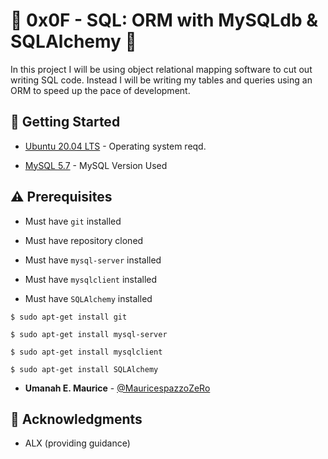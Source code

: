 # :shell: 0x0F - SQL: ORM with MySQLdb & SQLAlchemy :shell:

In this project I will be using object relational mapping software to cut out writing SQL code. Instead I will be writing my tables and queries using an ORM to speed up the pace of development.

## :running: Getting Started

* [Ubuntu 20.04 LTS](http://releases.ubuntu.com/14.04/) - Operating system reqd.

* [MySQL 5.7](http://dev.mysql.com/get/mysql-apt-config_0.6.0-1_all.deb) - MySQL Version Used

## :warning: Prerequisites

* Must have `git` installed

* Must have repository cloned

* Must have `mysql-server` installed

* Must have `mysqlclient` installed

* Must have `SQLAlchemy` installed

```
$ sudo apt-get install git
```

```
$ sudo apt-get install mysql-server
```

```
$ sudo apt-get install mysqlclient
```

```
$ sudo apt-get install SQLAlchemy
```

* **Umanah E. Maurice** - [@MauricespazzoZeRo](https://github.com/MauricespazzoZeRo)




## :mega: Acknowledgments

* ALX (providing guidance)
